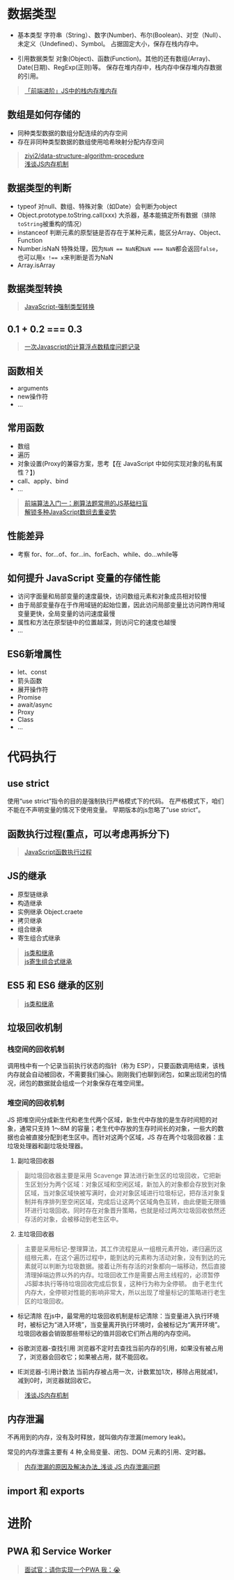 # 数据类型

* 基本类型
字符串（String）、数字(Number)、布尔(Boolean)、对空（Null）、未定义（Undefined）、Symbol。
占据固定大小，保存在栈内存中。

* 引用数据类型
对象(Object)、函数(Function)。其他的还有数组(Array)、Date(日期)、RegExp(正则)等。
保存在堆内存中，栈内存中保存堆内存数据的引用。

> [「前端进阶」JS中的栈内存堆内存](https://juejin.cn/post/6844903873992196110)

## 数组是如何存储的

* 同种类型数据的数组分配连续的内存空间
* 存在非同种类型数据的数组使用哈希映射分配内存空间

> [ziyi2/data-structure-algorithm-procedure](https://github.com/ziyi2/data-structure-algorithm-procedure/blob/master/src/Hash.js)<br>
[浅谈JS内存机制](https://mp.weixin.qq.com/s/dtEciFpNSrPGR63aScaoww)

## 数据类型的判断

* typeof 对null、数组、特殊对象（如Date）会判断为object
* Object.prototype.toString.call(xxx) 大杀器，基本能搞定所有数据（排除`toString`被重构的情况）
* instanceof 判断元素的原型链是否存在于某种元素，能区分Array、Object、Function
* Number.isNaN 特殊处理，因为`NaN == NaN`和`NaN === NaN`都会返回`false`，也可以用`x !== x`来判断是否为NaN
* Array.isArray

## 数据类型转换

> [JavaScript-强制类型转换](https://juejin.cn/post/6855920843260690440)

## 0.1 + 0.2 === 0.3

> [一次Javascript的计算浮点数精度问题记录](https://juejin.cn/post/6944243108410458149)

## 函数相关

* arguments
* new操作符
* ...

## 常用函数

* 数组
* 遍历
* 对象设置(Proxy的兼容方案，思考【在 JavaScript 中如何实现对象的私有属性？】)
* call、apply、bind
* ...

> [前端算法入门一：刷算法题常用的JS基础扫盲](https://juejin.cn/post/7087134135193436197)<br>
[解锁多种JavaScript数组去重姿势](https://juejin.cn/post/6844903608467587085)

## 性能差异

* 考察 for、for...of、for...in、forEach、while、do...while等

## 如何提升 JavaScript 变量的存储性能

* 访问字面量和局部变量的速度最快，访问数组元素和对象成员相对较慢
* 由于局部变量存在于作用域链的起始位置，因此访问局部变量比访问跨作用域变量更快，全局变量的访问速度最慢
* 属性和方法在原型链中的位置越深，则访问它的速度也越慢
* ...

## ES6新增属性

* let、const
* 箭头函数
* 展开操作符
* Promise
* await/async
* Proxy
* Class
* ...

# 代码执行

## use strict

使用“use strict”指令的目的是强制执行严格模式下的代码。 在严格模式下，咱们不能在不声明变量的情况下使用变量。 早期版本的js忽略了“use strict”。

## 函数执行过程(重点，可以考虑再拆分下)

> [JavaScript函数执行过程](https://juejin.cn/post/6847902222144159752)

## JS的继承

* 原型链继承
* 构造继承
* 实例继承 Object.craete
* 拷贝继承
* 组合继承
* 寄生组合式继承

> [js类和继承](https://github.com/ziyi2/js/blob/master/JS%E7%B1%BB%E5%92%8C%E7%BB%A7%E6%89%BF.md)<br>
[js寄生组合式继承](https://blog.csdn.net/qq_26222859/article/details/77508778)

## ES5 和 ES6 继承的区别

> [js类和继承](https://github.com/ziyi2/js/blob/master/JS%E7%B1%BB%E5%92%8C%E7%BB%A7%E6%89%BF.md)

## 垃圾回收机制

### 栈空间的回收机制

调用栈中有一个记录当前执行状态的指针（称为 ESP），只要函数调用结束，该栈内存就会自动被回收，不需要我们操心。刚刚我们也聊到闭包，如果出现闭包的情况，闭包的数据就会组成一个对象保存在堆空间里。

### 堆空间的回收机制

JS 把堆空间分成新生代和老生代两个区域，新生代中存放的是生存时间短的对象，通常只支持 1～8M 的容量；老生代中存放的生存时间长的对象，一些大的数据也会被直接分配到老生区中。而针对这两个区域，JS 存在两个垃圾回收器：主垃圾处理器和副垃圾处理器。

1. 副垃圾回收器

> 副垃圾回收器主要是采用 Scavenge 算法进行新生区的垃圾回收，它把新生区划分为两个区域：对象区域和空闲区域，新加入的对象都会存放到对象区域，当对象区域快被写满时，会对对象区域进行垃圾标记，把存活对象复制并有序排列至空闲区域，完成后让这两个区域角色互转，由此便能无限循环进行垃圾回收。同时存在对象晋升策略，也就是经过两次垃圾回收依然还存活的对象，会被移动到老生区中。

2. 主垃圾回收器

> 主要是采用标记-整理算法，其工作流程是从一组根元素开始，递归遍历这组根元素，在这个遍历过程中，能到达的元素称为活动对象，没有到达的元素就可以判断为垃圾数据。接着让所有存活的对象都向一端移动，然后直接清理掉端边界以外的内存。垃圾回收工作是需要占用主线程的，必须暂停JS脚本执行等待垃圾回收完成后恢复，这种行为称为全停顿。 由于老生代内存大，全停顿对性能的影响非常大，所以出现了增量标记的策略进行老生区的垃圾回收。

* 标记清除
在js中，最常用的垃圾回收机制是标记清除：当变量进入执行环境时，被标记为“进入环境”，当变量离开执行环境时，会被标记为“离开环境”。垃圾回收器会销毁那些带标记的值并回收它们所占用的内存空间。

* 谷歌浏览器-查找引用
浏览器不定时去查找当前内存的引用，如果没有被占用了，浏览器会回收它；如果被占用，就不能回收。

* IE浏览器-引用计数法
当前内存被占用一次，计数累加1次，移除占用就减1，减到0时，浏览器就回收它。

> [浅谈JS内存机制](https://mp.weixin.qq.com/s/dtEciFpNSrPGR63aScaoww)

## 内存泄漏

不再用到的内存，没有及时释放，就叫做内存泄漏(memory leak)。

常见的内存泄露主要有 4 种,全局变量、闭包、DOM 元素的引用、定时器。

> [内存泄漏的原因及解决办法_浅谈 JS 内存泄漏问题](https://blog.csdn.net/weixin_39849287/article/details/110963792)

## import 和 exports

# 进阶

## PWA 和 Service Worker

> [面试官：请你实现一个PWA 我：😭](https://juejin.cn/post/6844904052166230030)
